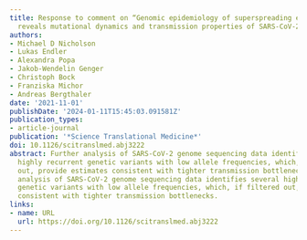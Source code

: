 ```yaml
---
title: Response to comment on “Genomic epidemiology of superspreading events in Austria
  reveals mutational dynamics and transmission properties of SARS-CoV-2”
authors:
- Michael D Nicholson
- Lukas Endler
- Alexandra Popa
- Jakob-Wendelin Genger
- Christoph Bock
- Franziska Michor
- Andreas Bergthaler
date: '2021-11-01'
publishDate: '2024-01-11T15:45:03.091581Z'
publication_types:
- article-journal
publication: '*Science Translational Medicine*'
doi: 10.1126/scitranslmed.abj3222
abstract: Further analysis of SARS-CoV-2 genome sequencing data identifies several
  highly recurrent genetic variants with low allele frequencies, which, if filtered
  out, provide estimates consistent with tighter transmission bottlenecks. Further
  analysis of SARS-CoV-2 genome sequencing data identifies several highly recurrent
  genetic variants with low allele frequencies, which, if filtered out, provide estimates
  consistent with tighter transmission bottlenecks.
links:
- name: URL
  url: https://doi.org/10.1126/scitranslmed.abj3222
---
```

